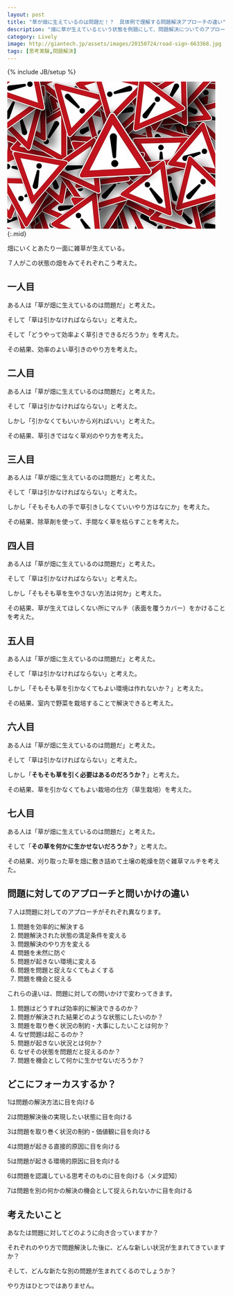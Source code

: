 ```yaml
---
layout: post
title: "草が畑に生えているのは問題だ！？　具体例で理解する問題解決アプローチの違い"
description: "畑に草が生えているという状態を例題にして、問題解決についてのアプローチのバリエーションの例をあげてみました。あなたなは普段どのような問題解決をしていますか？"
category: Lively
image: http://giantech.jp/assets/images/20150724/road-sign-663368.jpg
tags: [思考実験,問題解決]
---
```

{% include JB/setup %}

![問題](/assets/images/20150724/road-sign-663368.jpg "問題"){:.mid}

畑にいくとあたり一面に雑草が生えている。

７人がこの状態の畑をみてそれぞれこう考えた。

## 一人目
ある人は「草が畑に生えているのは問題だ」と考えた。

そして「草は引かなければならない」と考えた。

そして「どうやって効率よく草引きできるだろうか」を考えた。

その結果、効率のよい草引きのやり方を考えた。

## 二人目
ある人は「草が畑に生えているのは問題だ」と考えた。

そして「草は引かなければならない」と考えた。

しかし「引かなくてもいいから刈ればいい」と考えた。

その結果、草引きではなく草刈のやり方を考えた。

## 三人目
ある人は「草が畑に生えているのは問題だ」と考えた。

そして「草は引かなければならない」と考えた。

しかし「そもそも人の手で草引きしなくていいやり方はなにか」を考えた。

その結果、除草剤を使って、手間なく草を枯らすことを考えた。

## 四人目
ある人は「草が畑に生えているのは問題だ」と考えた。

そして「草は引かなければならない」と考えた。

しかし「そもそも草を生やさない方法は何か」と考えた。

その結果、草が生えてほしくない所にマルチ（表面を覆うカバー）をかけることを考えた。

## 五人目
ある人は「草が畑に生えているのは問題だ」と考えた。

そして「草は引かなければならない」と考えた。

しかし「そもそも草を引かなくてもよい環境は作れないか？」と考えた。

その結果、室内で野菜を栽培することで解決できると考えた。

## 六人目
ある人は「草が畑に生えているのは問題だ」と考えた。

そして「草は引かなければならない」と考えた。

しかし「**そもそも草を引く必要はあるのだろうか？**」と考えた。

その結果、草を引かなくてもよい栽培の仕方（草生栽培）を考えた。

## 七人目
ある人は「草が畑に生えているのは問題だ」と考えた。

そして「**その草を何かに生かせないだろうか？**」と考えた。

その結果、刈り取った草を畑に敷き詰めて土壌の乾燥を防ぐ雑草マルチを考えた。


## 問題に対してのアプローチと問いかけの違い

７人は問題に対してのアプローチがそれぞれ異なります。

1. 問題を効率的に解決する
2. 問題解決された状態の満足条件を変える
3. 問題解決のやり方を変える
4. 問題を未然に防ぐ
5. 問題が起きない環境に変える
6. 問題を問題と捉えなくてもよくする
7. 問題を機会と捉える

これらの違いは、問題に対しての問いかけで変わってきます。

1. 問題はどうすれば効率的に解決できるのか？
2. 問題が解決された結果どのような状態にしたいのか？
3. 問題を取り巻く状況の制約・大事にしたいことは何か？
4. なぜ問題は起こるのか？
5. 問題が起きない状況とは何か？
6. なぜその状態を問題だと捉えるのか？
7. 問題を機会として何かに生かせないだろうか？ 

## どこにフォーカスするか？

1は問題の解決方法に目を向ける

2は問題解決後の実現したい状態に目を向ける

3は問題を取り巻く状況の制約・価値観に目を向ける

4は問題が起きる直接的原因に目を向ける

5は問題が起きる環境的原因に目を向ける

6は問題を認識している思考そのものに目を向ける（メタ認知）

7は問題を別の何かの解決の機会として捉えられないかに目を向ける

## 考えたいこと

あなたは問題に対してどのように向き合っていますか？

それぞれのやり方で問題解決した後に、どんな新しい状況が生まれてきていますか？

そして、どんな新たな別の問題が生まれてくるのでしょうか？

やり方はひとつではありません。
